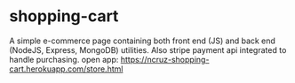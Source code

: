 # shopping-cart
A simple e-commerce page containing both front end (JS) and back end (NodeJS, Express, MongoDB) utilities. Also stripe payment api integrated to handle purchasing. 
open app:
https://ncruz-shopping-cart.herokuapp.com/store.html
